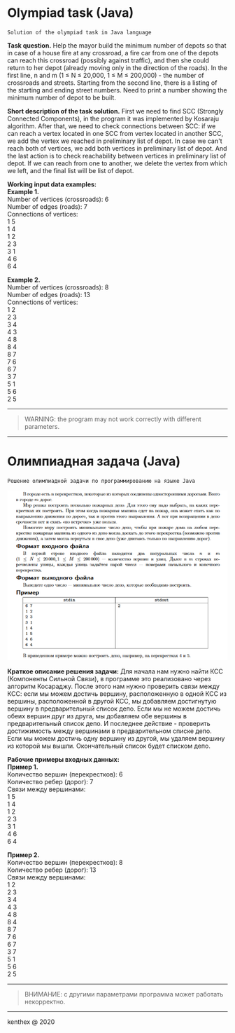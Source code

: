 # Olympiad task (Java)
	Solution of the olympiad task in Java language
	
**Task question.** Help the mayor build the minimum number of depots so that in case of a house fire at any crossroad, a fire car from one of the depots can reach this crossroad (possibly against traffic), and then she could return to her depot (already moving only in the direction of the roads). In the first line, n and m (1 ≤ N ≤ 20,000, 1 ≤ M ≤ 200,000) - the number of crossroads and streets. Starting from the second line, there is a listing of the starting and ending street numbers. Need to print a number showing the minimum number of depot to be built.

**Short description of the task solution.**
First we need to find SCC (Strongly Connected Components), in the program it was implemented by Kosaraju algorithm. After that, we need to check connections between SCC: if we can reach a vertex located in one SCC from vertex located in another SCC, we add the vertex we reached in preliminary list of depot. In case we can't reach both of vertices, we add both vertices in preliminary list of depot. And the last action is to check reachability between vertices in preliminary list of depot. If we can reach from one to another, we delete the vertex from which we left, and the final list will be list of depot.

**Working input data examples:** <br/>
**Example 1.** <br/>
Number of vertices (crossroads): 6 <br/>
 Number of edges (roads): 7 <br/>
 Connections of vertices: <br/>
 1 5 <br/>
 1 4 <br/>
 1 2 <br/>
 2 3 <br/>
 3 1 <br/>
 4 6 <br/>
 6 4 <br/>

 **Example 2.** <br/>
 Number of vertices (crossroads): 8 <br/>
 Number of edges (roads): 13 <br/>
 Connections of vertices: <br/>
 1 2 <br/>
 2 3 <br/>
 3 4 <br/>
 4 3 <br/>
 4 8 <br/>
 8 4 <br/>
 8 7 <br/>
 7 6 <br/>
 6 7 <br/>
 3 7 <br/>
 5 1 <br/>
 5 6 <br/>
 2 5 <br/> <hr/>

> WARNING: the program may not work correctly with different parameters.
__________

# Олимпиадная задача (Java)
	Решение олимпиадной задачи по программированию на языке Java
	
![prog_task.png](prog_task.PNG)

**Краткое описание решения задачи:**
Для начала нам нужно найти КСС (Компоненты Сильной Связи), в программе это реализовано через алгоритм Косараджу. После этого нам нужно проверить связи между КСС: если мы можем достичь вершину, расположенную в одной КСС из вершины, расположенной в другой КСС, мы добавляем достигнутую вершину в предварительный список депо. Если мы не можем достичь обеих вершин друг из друга, мы добавляем обе вершины в предварительный список депо. И последнее действие - проверить достижимость между вершинами в предварительном списке депо. Если мы можем достичь одну вершину из другой, мы удаляем вершину из которой мы вышли. Окончательный список будет списком депо.

 **Рабочие примеры входных данных:** <br/>
 **Пример 1.** <br/>
 Количество вершин (перекрестков): 6 <br/>
 Количество ребер (дорог): 7 <br/>
 Связи между вершинами: <br/>
 1 5 <br/>
 1 4 <br/>
 1 2 <br/>
 2 3 <br/>
 3 1 <br/>
 4 6 <br/>
 6 4 <br/>

**Пример 2.** <br/> 
Количество вершин (перекрестков): 8 <br/>
 Количество ребер (дорог): 13 <br/>
 Связи между вершинами: <br/>
 1 2 <br/>
 2 3 <br/>
 3 4 <br/>
 4 3 <br/>
 4 8 <br/>
 8 4 <br/>
 8 7 <br/>
 7 6 <br/>
 6 7 <br/>
 3 7 <br/>
 5 1 <br/>
 5 6 <br/>
 2 5 <br/> <hr/>

> ВНИМАНИЕ: с другими параметрами программа может работать некорректно.
__________
kenthex @ 2020
